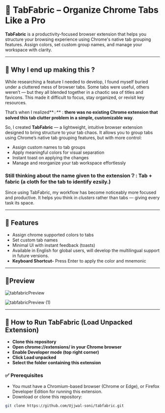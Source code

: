 # 🧵 TabFabric – Organize Chrome Tabs Like a Pro

**TabFabric** is a productivity-focused browser extension that helps you structure your browsing experience using Chrome's native tab grouping features. Assign colors, set custom group names, and manage your workspace with clarity.

---
## 💭 Why I end up making this ?
While researching a feature I needed to develop, I found myself buried under a cluttered mess of browser tabs. Some tabs were useful, others weren’t — but they all blended together in a chaotic sea of titles and favicons. This made it difficult to focus, stay organized, or revisit key resources.

That’s when I realized**💡** : **there was no existing Chrome extension that solved this tab clutter problem in a simple, customizable way**.

So, I created **TabFabric** — a lightweight, intuitive browser extension designed to bring structure to your tab chaos. It allows you to group tabs using Chrome’s native tab grouping features, but with more control:  
- Assign custom names to tab groups  
- Apply meaningful colors for visual separation
- Instant toast on applying the changes
- Manage and reorganize your tab workspace effortlessly

### Still thinking about the name given to the extension ❔ : Tab + fabric (a cloth for the tab to identify ezsily.)

Since using TabFabric, my workflow has become noticeably more focused and productive. It helps you think in *clusters* rather than tabs — giving every task its space.

---
## 🔧 Features

-  Assign chrome supported colors to tabs
-  Set custom tab names
-  Minimal UI with instant feedback (toasts)
-  Available in English for global users, will develop the multilingual support in future versions.
- **Keyboard Shortcut-** Press Enter to apply the color and mnemonic

---
## 📸Preview


![tabfabricPreview](https://github.com/user-attachments/assets/e6f63895-acab-435c-a7db-6d8db3339a2b)

![tabfabricPreview (1)](https://github.com/user-attachments/assets/387d7c98-2bbb-404d-9607-e0a0757e123e)



---

## 🚀 How to Run TabFabric (Load Unpacked Extension)
- **Clone this repository**
- **Open chrome://extensions/ in your Chrome browser**
- **Enable Developer mode (top right corner)**
- **Click Load unpacked**
- **Select the folder containing this extension**

### ✅ Prerequisites

- You must have a Chromium-based browser (Chrome or Edge), or Firefox Developer Edition for running this extension.
- Download or clone this repository:
  
```bash
git clone https://github.com/Ujjwal-soni/tabfabric.git
